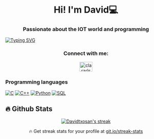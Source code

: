 <h1 align="center">Hi! I'm David💻</h1>
<h3 align="center">Passionate about the IOT world and programming</h3>

[![Typing SVG](https://readme-typing-svg.herokuapp.com?center=true&vCenter=true&lines=Welcome+to+my+Github)](https://git.io/typing-svg)

<h3 align="center">Connect with me:</h3>
<p align="center">
 <a href="https://www.linkedin.com/in/dsjaramillo/" target="blank"><img align="center" src="https://raw.githubusercontent.com/rahuldkjain/github-profile-readme-generator/master/src/images/icons/Social/linked-in-alt.svg" alt="clararls" height="30" width="40" /></a>
</p>

### Programming languages

<p>
    <a href="https://github.com/search?q=user%3Adavidtxosan+language%3Ac"><img alt="C" src="https://img.shields.io/badge/C-E34F26.svg?logo=c3&logoColor=white"></a>
    <a href="https://github.com/search?q=user%3Adavidtxosan+language%3Ac++"><img alt="C++" src="https://img.shields.io/badge/C++-E34F26.svg?logo=c++&logoColor=white"></a>
    <a href="https://github.com/search?q=user%3Adavidtxosan+language%3Apython"><img alt="Python" src="https://img.shields.io/badge/Python-14354C.svg?logo=python&logoColor=white"></a>
    <a href="https://github.com/search?q=user%3Adavidtxosan+language%3Asql"><img alt="SQL" src="https://custom-icon-badges.herokuapp.com/badge/SQL-025E8C.svg?logo=database&logoColor=white"></a>
</p>

<!--
**davidtxosan/davidtxosan** is a ✨ _special_ ✨ repository because its `README.md` (this file) appears on your GitHub profile.

Here are some ideas to get you started:

- 🔭 I’m currently working on ...
- 🌱 I’m currently learning ...
- 👯 I’m looking to collaborate on ...
- 🤔 I’m looking for help with ...
- 💬 Ask me about ...
- 📫 How to reach me: ...
- 😄 Pronouns: ...
- ⚡ Fun fact: ...
-->

 ## 🔥 Github Stats

<p align="center">
  <a href="https://github.com/davidtxosan/github-readme-streak-stats">
    <img title="🔥 Get streak stats for your profile at git.io/streak-stats" alt="Davidtxosan's streak" src="http://github-readme-streak-stats.herokuapp.com?user=davidtxosan&theme=blueberry&hide_border=true&date_format=j%20M%5B%20Y%5D]"/>
  </a>
  <p align="center">🔥 Get streak stats for your profile at <a href="https://git.io/streak-stats">git.io/streak-stats</a></p>
</p>
